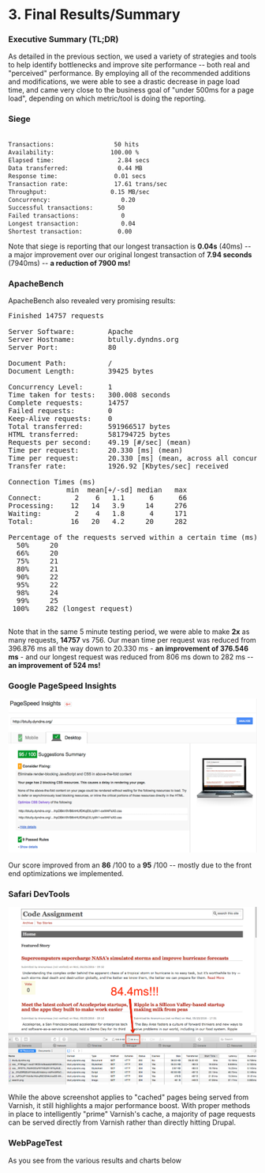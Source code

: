 # 3. Final Results/Summary

### Executive Summary (TL;DR)

As detailed in the previous section, we used a variety of strategies and tools to help identify bottlenecks and improve site performance -- both real and "perceived" performance. By employing all of the recommended additions and modifications, we were able to see a drastic decrease in page load time, and came very close to the business goal of "under 500ms for a page load", depending on which metric/tool is doing the reporting. 



### Siege

<pre><code>
Transactions:		          50 hits
Availability:		         100.00 %
Elapsed time:		           2.84 secs
Data transferred:	           0.44 MB
Response time:		          0.01 secs
Transaction rate:	          17.61 trans/sec
Throughput:		             0.15 MB/sec
Concurrency:		            0.20
Successful transactions:       50
Failed transactions:	        0
Longest transaction:	        0.04
Shortest transaction:	       0.00
</code></pre>

Note that siege is reporting that our longest transaction is **0.04s** (40ms) -- a major improvement over our original longest transaction of **7.94 seconds** (7940ms) -- **a reduction of 7900 ms!**

### ApacheBench

ApacheBench also revealed very promising results:

<pre>Finished 14757 requests

Server Software:        Apache
Server Hostname:        btully.dyndns.org
Server Port:            80

Document Path:          /
Document Length:        39425 bytes

Concurrency Level:      1
Time taken for tests:   300.008 seconds
Complete requests:      14757
Failed requests:        0
Keep-Alive requests:    0
Total transferred:      591966517 bytes
HTML transferred:       581794725 bytes
Requests per second:    49.19 [#/sec] (mean)
Time per request:       20.330 [ms] (mean)
Time per request:       20.330 [ms] (mean, across all concurrent requests)
Transfer rate:          1926.92 [Kbytes/sec] received

Connection Times (ms)
              min  mean[+/-sd] median   max
Connect:        2    6   1.1      6      66
Processing:    12   14   3.9     14     276
Waiting:        2    4   1.8      4     171
Total:         16   20   4.2     20     282

Percentage of the requests served within a certain time (ms)
  50%     20
  66%     20
  75%     21
  80%     21
  90%     22
  95%     22
  98%     24
  99%     25
 100%    282 (longest request)
 </pre>

Note that in the same 5 minute testing period, we were able to make **2x** as many requests, **14757** vs 756. Our mean time per request was reduced from 396.876 ms all the way down to 20.330 ms - **an improvement of 376.546 ms** - and our longest request was reduced from 806 ms down to 282 ms -- **an improvement of 524 ms!**


### Google PageSpeed Insights

![](images/final-results-pagespeed-insights.png)

Our score improved from an **86** /100 to a **95** /100 -- mostly due to the front end optimizations we implemented.



### Safari DevTools
![](images/safari-devtools-final.png)

While the above screenshot applies to "cached" pages being served from Varnish, it still highlights a major performance boost. With proper methods in place to intelligently "prime" Varnish's cache, a majority of page requests can be served directly from Varnish rather than directly hitting Drupal.

### WebPageTest

As you see from the various results and charts below

